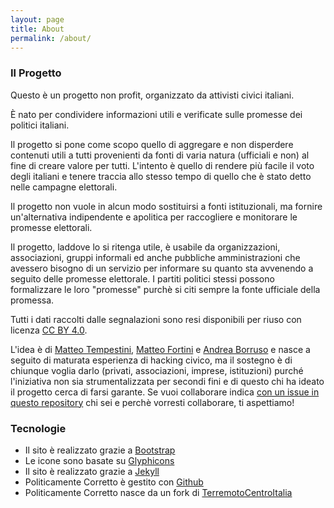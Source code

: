 ```yaml
---
layout: page
title: About
permalink: /about/
---
```


### Il Progetto


Questo è un progetto non profit, organizzato da attivisti civici italiani.

È nato per condividere informazioni utili e verificate sulle promesse dei politici italiani.

Il progetto si pone come scopo quello di aggregare e non disperdere contenuti utili a tutti provenienti da fonti di varia natura (ufficiali e non) al fine di creare valore per tutti. L'intento è quello di rendere più facile il voto degli italiani e tenere traccia allo stesso tempo di quello che è stato detto nelle campagne elettorali.

Il progetto non vuole in alcun modo sostituirsi a fonti istituzionali, ma fornire un'alternativa indipendente e apolitica per raccogliere e monitorare le promesse elettorali.

Il progetto, laddove lo si ritenga utile, è usabile da organizzazioni, associazioni, gruppi informali ed anche pubbliche amministrazioni che avessero bisogno di un servizio per informare su quanto sta avvenendo a seguito delle promesse elettorale. I partiti politici stessi possono formalizzare le loro "promesse" purchè si citi sempre la fonte ufficiale della promessa.

Tutti i dati raccolti dalle segnalazioni sono resi disponibili per riuso con licenza [CC BY 4.0](https://creativecommons.org/licenses/by/4.0/).

L'idea è di [Matteo Tempestini](https://twitter.com/il_tempe), [Matteo Fortini](https://twitter.com/matt_fortini) e [Andrea Borruso](https://twitter.com/aborruso) e nasce a seguito di maturata esperienza di hacking civico, ma il sostegno è di chiunque voglia darlo (privati, associazioni, imprese, istituzioni) purché l'iniziativa non sia strumentalizzata per secondi fini e di questo chi ha ideato il progetto cerca di farsi garante. Se vuoi collaborare indica [con un issue in questo repository](https://github.com/HackForItaly/politicamentecorretto/issues/new) chi sei e perchè vorresti collaborare, ti aspettiamo!


### Tecnologie

- Il sito è realizzato grazie a [Bootstrap](http://getbootstrap.com/)
- Le icone sono basate su [Glyphicons](http://glyphicons.com)
- Il sito è realizzato grazie a [Jekyll](https://jekyllrb.com/)
- Politicamente Corretto è gestito con [Github](http://www.github.com)
- Politicamente Corretto nasce da un fork di [TerremotoCentroItalia](https://www.terremotocentroitalia.info)
